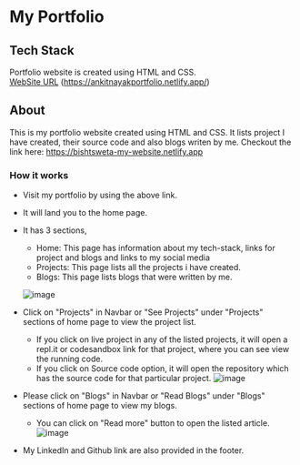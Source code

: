 # My Portfolio

## Tech Stack
Portfolio website is created using HTML and CSS.</br>
[WebSite URL](https://ankitnayakportfolio.netlify.app/) (https://ankitnayakportfolio.netlify.app/)

## About
This is my portfolio website created using HTML and CSS. It lists project I have created, their source code and also blogs writen by me.
Checkout the link here: https://bishtsweta-my-website.netlify.app

### How it works
* Visit my portfolio by using the above link.
* It will land you to the home page.
* It has 3 sections, 
  * Home: This page has information about my tech-stack, links for project and blogs and links to my social media
  * Projects: This page lists all the projects i have created.
  * Blogs: This page lists blogs that were written by me.
  
  ![image](https://user-images.githubusercontent.com/54680642/208741694-618408bd-260f-46d0-b888-deab64c00364.png)


* Click on "Projects" in Navbar or "See Projects" under "Projects" sections of home page to view the project list.

  * If you click on live project in any of the listed projects, it will open a repl.it or codesandbox link for that project, where you can see view the running code.
  * If you click on Source code option, it will open the repository which has the source code for that particular project.
![image](https://user-images.githubusercontent.com/54680642/208743091-cdd5163d-bbc3-43c0-acc9-20e1ac615667.png)


* Please click on "Blogs" in Navbar or "Read Blogs" under "Blogs" sections of home page to view my blogs.
  * You can click on "Read more" button to open the listed article.
  ![image](https://user-images.githubusercontent.com/54680642/208743406-ce1daeed-dc7d-4d3f-aa62-6ed6088f98f9.png)

* My LinkedIn and Github link are also provided in the footer.

